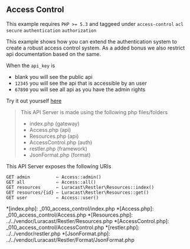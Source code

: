 ## Access Control 

 This example requires `PHP >= 5.3` and taggeed under `access-control` `acl` `secure` `authentication` `authorization`


This example shows how you can extend the authentication system to create
a robust access control system. As a added bonus we also restrict api
documentation based on the same.

When the `api_key` is

- blank you will see the public api
- `12345` you will see the api that is accessible by an user
- `67890` you will see all api as you have the admin rights

Try it out yourself [here](explorer/index.html#!/v1)

> This API Server is made using the following php files/folders
> 
> * index.php      (gateway)
> * Access.php      (api)
> * Resources.php      (api)
> * AccessControl.php      (auth)
> * restler.php      (framework)
> * JsonFormat.php      (format)

This API Server exposes the following URIs

    GET admin          ⇠ Access::admin()
    GET all            ⇠ Access::all()
    GET resources      ⇠ Luracast\Restler\Resources::index()
    GET resources/{id} ⇠ Luracast\Restler\Resources::get()
    GET user           ⇠ Access::user()








*[index.php]: _010_access_control/index.php
*[Access.php]: _010_access_control/Access.php
*[Resources.php]: ../../vendor/Luracast/Restler/Resources.php
*[AccessControl.php]: _010_access_control/AccessControl.php
*[restler.php]: ../../vendor/restler.php
*[JsonFormat.php]: ../../vendor/Luracast/Restler/Format/JsonFormat.php

